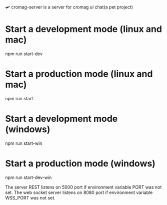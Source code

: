 🛩 cromag-server is a server for cromag ui chat(a pet project)

# Start a development mode (linux and mac)
npm run start-dev

# Start a production mode (linux and mac)
npm run start

# Start a development mode (windows)
npm run start-win

# Start a production mode (windows)
npm run start-dev-win

The server REST listens on 5000 port if environment variable PORT was not set.
The web socket server listens on 8080 port if environment variable WSS_PORT was not set.